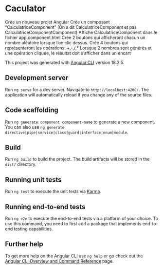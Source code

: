 # Caculator


Crée un nouveau projet Angular
Crée un composant “CalculatriceComponent” (On a dit CalculatriceComponent et pas CalculatriceComponentComponent)
Affiche CalculatriceComponent dans le fichier app.component.html
Crée 2 boutons qui afficheront chacun un nombre aléatoire lorsque l’on clic dessus.
Crée 4 boutons qui représenteront les opérations: +,-,/,*
Lorsque 2 nombres sont générés et une opération cliquée, le résultat doit s’afficher dans un encart


This project was generated with [Angular CLI](https://github.com/angular/angular-cli) version 18.2.5.

## Development server

Run `ng serve` for a dev server. Navigate to `http://localhost:4200/`. The application will automatically reload if you change any of the source files.

## Code scaffolding

Run `ng generate component component-name` to generate a new component. You can also use `ng generate directive|pipe|service|class|guard|interface|enum|module`.

## Build

Run `ng build` to build the project. The build artifacts will be stored in the `dist/` directory.

## Running unit tests

Run `ng test` to execute the unit tests via [Karma](https://karma-runner.github.io).

## Running end-to-end tests

Run `ng e2e` to execute the end-to-end tests via a platform of your choice. To use this command, you need to first add a package that implements end-to-end testing capabilities.

## Further help

To get more help on the Angular CLI use `ng help` or go check out the [Angular CLI Overview and Command Reference](https://angular.dev/tools/cli) page.
